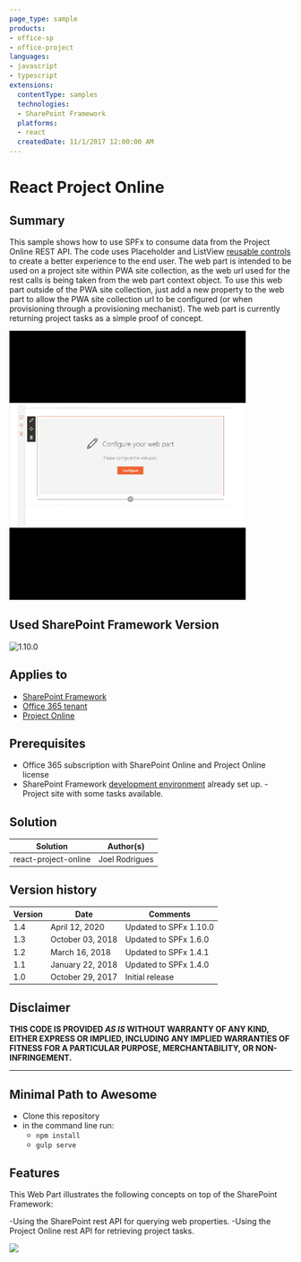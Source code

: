 ```yaml
---
page_type: sample
products:
- office-sp
- office-project
languages:
- javascript
- typescript
extensions:
  contentType: samples
  technologies:
  - SharePoint Framework
  platforms:
  - react
  createdDate: 11/1/2017 12:00:00 AM
---
```

# React Project Online

## Summary
This sample shows how to use SPFx to consume data from the Project Online REST API. The code uses Placeholder and ListView [reusable controls](https://github.com/SharePoint/sp-dev-fx-controls-react) to create a better experience to the end user.
The web part is intended to be used on a project site within PWA site collection, as the web url used for the rest calls is being taken from the web part context object. To use this web part outside of the PWA site collection, just add a new property to the web part to allow the PWA site collection url to be configured (or when provisioning through a provisioning mechanist).
The web part is currently returning project tasks as a simple proof of concept.

![Demo](./assets/Preview.gif)

## Used SharePoint Framework Version 
![1.10.0](https://img.shields.io/badge/drop-1.10.0-green.svg)

## Applies to

* [SharePoint Framework](https:/dev.office.com/sharepoint)
* [Office 365 tenant](https://dev.office.com/sharepoint/docs/spfx/set-up-your-development-environment)
* [Project Online](https://dev.office.com/docs/add-ins/overview/office-add-ins?product=project)

## Prerequisites
 
- Office 365 subscription with SharePoint Online and Project Online license
- SharePoint Framework [development environment](https://dev.office.com/sharepoint/docs/spfx/set-up-your-development-environment) already set up.
-Project site with some tasks available.

## Solution

Solution|Author(s)
--------|---------
react-project-online|Joel Rodrigues


## Version history

Version|Date|Comments
-------|----|--------
1.4|April 12, 2020|Updated to SPFx 1.10.0
1.3|October 03, 2018|Updated to SPFx 1.6.0
1.2|March 16, 2018|Updated to SPFx 1.4.1
1.1|January 22, 2018|Updated to SPFx 1.4.0
1.0|October 29, 2017|Initial release

## Disclaimer
**THIS CODE IS PROVIDED *AS IS* WITHOUT WARRANTY OF ANY KIND, EITHER EXPRESS OR IMPLIED, INCLUDING ANY IMPLIED WARRANTIES OF FITNESS FOR A PARTICULAR PURPOSE, MERCHANTABILITY, OR NON-INFRINGEMENT.**

---

## Minimal Path to Awesome

- Clone this repository
- in the command line run:
  - `npm install`
  - `gulp serve`

## Features
This Web Part illustrates the following concepts on top of the SharePoint Framework:

-Using the SharePoint rest API for querying web properties.
-Using the Project Online rest API for retrieving project tasks.

<img src="https://telemetry.sharepointpnp.com/sp-dev-fx-webparts/samples/react-project-online" />
